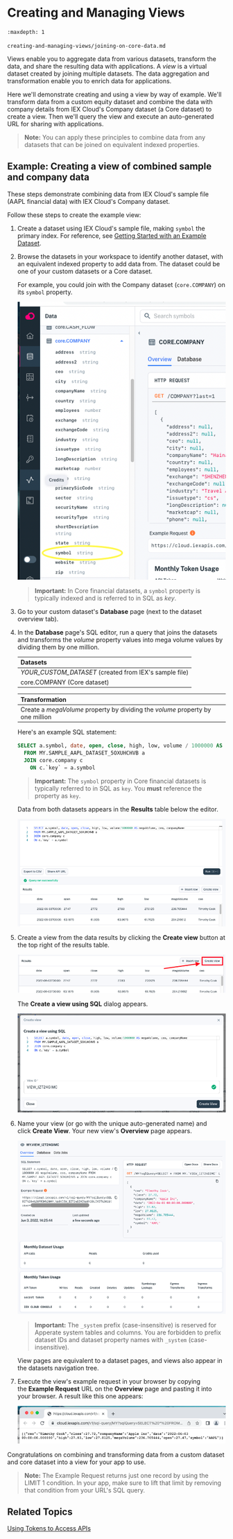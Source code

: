 # Creating and Managing Views

```{toctree}
:maxdepth: 1

creating-and-managing-views/joining-on-core-data.md
```

Views enable you to aggregate data from various datasets, transform the data, and share the resulting data with applications. A *view* is a virtual dataset created by joining multiple datasets. The data aggregation and transformation enable you to enrich data for applications.

Here we'll demonstrate creating and using a view by way of example. We'll transform data from a custom equity dataset and combine the data with company details from IEX Cloud's Company dataset (a Core dataset) to create a view. Then we'll query the view and execute an auto-generated URL for sharing with applications.

> **Note:** You can apply these principles to combine data from any datasets that can be joined on equivalent indexed properties.

## Example: Creating a view of combined sample and company data

These steps demonstrate combining data from IEX Cloud's sample file (AAPL financial data) with IEX Cloud's Company dataset. 

Follow these steps to create the example view:

1. Create a dataset using IEX Cloud's sample file, making `symbol` the primary index. For reference, see [Getting Started with an Example Dataset](../getting-started/getting-started-with-an-example-dataset.md).

1. Browse the datasets in your workspace to identify another dataset, with an equivalent indexed property to add data from. The dataset could be one of your custom datasets or a Core dataset.

    For example, you could join with the Company dataset (`core.COMPANY`)  on its `symbol` property.

    ![company-dataset.png](./creating-and-managing-views/company-dataset.png)

    > **Important:** In Core financial datasets, a `symbol` property is typically indexed and is referred to in SQL as *key*.

1. Go to your custom dataset's **Database** page (next to the dataset overview tab).

1. In the **Database** page's SQL editor, run a query that joins the datasets and transforms the *volume* property values into mega volume values by dividing them by one million.
    
      | **Datasets** |
      | ------------------------------------------------------ |
      | *YOUR_CUSTOM_DATASET* (created from IEX's sample file) |
      | core.COMPANY (Core dataset) |

      | **Transformation** |
      | ------------------ |
      | Create a *megaVolume* property by dividing the *volume* property by one million |

    Here's an example SQL statement:

    ```sql
    SELECT a.symbol, date, open, close, high, low, volume / 1000000 AS megaVolume, ceo, companyName
      FROM MY.SAMPLE_AAPL_DATASET_5OXUHCHVB a
      JOIN core.company c
        ON c.`key` = a.symbol
    ```

    > **Important:** The `symbol` property in Core financial datasets is typically referred to in SQL as `key`. You **must** reference the property as `key`.

    Data from both datasets appears in the **Results** table below the editor.
    
    ![joined-query-results.png](./creating-and-managing-views/joined-query-results.png)

1. Create a view from the data results by clicking the **Create view** button at the top right of the results table.
    
    ![click-create-view.png](./creating-and-managing-views/click-create-view.png)
    
    The **Create a view using SQL** dialog appears.
    
    ![create-a-view-using-sql-dialog.png](./creating-and-managing-views/create-a-view-using-sql-dialog.png)

1. Name your view (or go with the unique auto-generated name) and click **Create View**. Your new view's **Overview** page appears.
    
    ![view-overview.png](./creating-and-managing-views/view-overview.png)

    > **Important:** The `_system` prefix (case-insensitive) is reserved for Apperate system tables and columns. You are forbidden to prefix dataset IDs and dataset property names with `_system` (case-insensitive).

    View pages are equivalent to a dataset pages, and views also appear in the datasets navigation tree.

1. Execute the view's example request in your browser by copying the **Example Request** URL on the **Overview** page and pasting it into your browser. A result like this one appears:
    
    ![executed-example-request-url.png](./creating-and-managing-views/executed-example-request-url.png)

Congratulations on combining and transforming data from a custom dataset and core dataset into a view for your app to use.

> **Note:** The Example Request returns just one record by using the LIMIT 1 condition. In your app, make sure to lift that limit by removing that condition from your URL's SQL query.

## Related Topics

[Using Tokens to Access APIs](https://iexcloud.io/docs/getting-started/api-tokens)